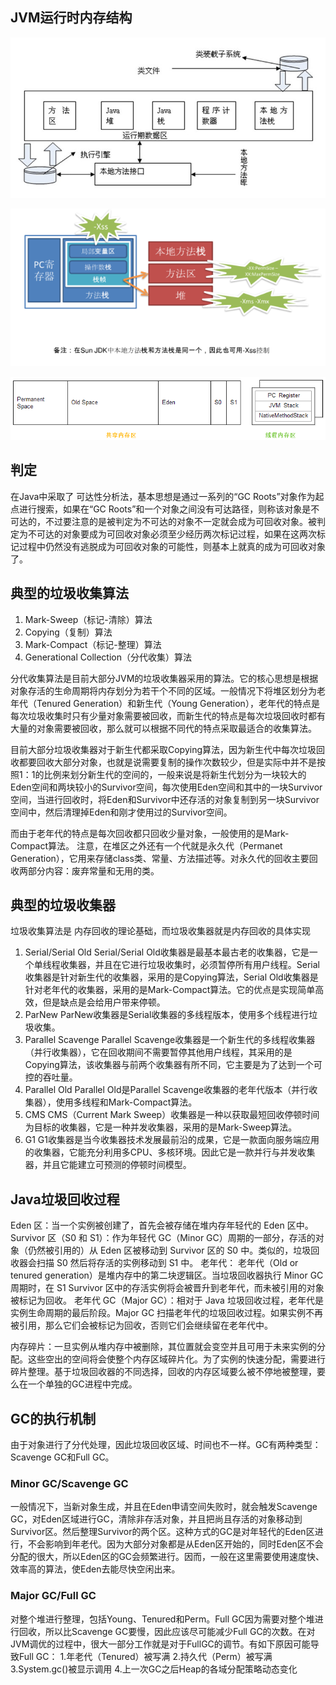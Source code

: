 ## JVM运行时内存结构

![jvm运行时内存结构](./img/jvm-memory-logic.jpg "jvm运行时内存结构")

![jvm运行时内存结构](./img/r_sun-jdk-memory-area1.png "jvm运行时内存结构")

![jvm运行时内存结构](./img/jvm-memory.png "jvm运行时内存结构")


## 判定
在Java中采取了 可达性分析法，基本思想是通过一系列的“GC Roots”对象作为起点进行搜索，如果在“GC Roots”和一个对象之间没有可达路径，则称该对象是不可达的，不过要注意的是被判定为不可达的对象不一定就会成为可回收对象。被判定为不可达的对象要成为可回收对象必须至少经历两次标记过程，如果在这两次标记过程中仍然没有逃脱成为可回收对象的可能性，则基本上就真的成为可回收对象了。

## 典型的垃圾收集算法

1.	Mark-Sweep（标记-清除）算法
2.	Copying（复制）算法
3.	Mark-Compact（标记-整理）算法
4.	Generational Collection（分代收集）算法

分代收集算法是目前大部分JVM的垃圾收集器采用的算法。它的核心思想是根据对象存活的生命周期将内存划分为若干个不同的区域。一般情况下将堆区划分为老年代（Tenured Generation）和新生代（Young Generation），老年代的特点是每次垃圾收集时只有少量对象需要被回收，而新生代的特点是每次垃圾回收时都有大量的对象需要被回收，那么就可以根据不同代的特点采取最适合的收集算法。

目前大部分垃圾收集器对于新生代都采取Copying算法，因为新生代中每次垃圾回收都要回收大部分对象，也就是说需要复制的操作次数较少，但是实际中并不是按照1：1的比例来划分新生代的空间的，一般来说是将新生代划分为一块较大的Eden空间和两块较小的Survivor空间，每次使用Eden空间和其中的一块Survivor空间，当进行回收时，将Eden和Survivor中还存活的对象复制到另一块Survivor空间中，然后清理掉Eden和刚才使用过的Survivor空间。

而由于老年代的特点是每次回收都只回收少量对象，一般使用的是Mark-Compact算法。
注意，在堆区之外还有一个代就是永久代（Permanet Generation），它用来存储class类、常量、方法描述等。对永久代的回收主要回收两部分内容：废弃常量和无用的类。

## 典型的垃圾收集器
垃圾收集算法是 内存回收的理论基础，而垃圾收集器就是内存回收的具体实现

1.	Serial/Serial Old
	Serial/Serial Old收集器是最基本最古老的收集器，它是一个单线程收集器，并且在它进行垃圾收集时，必须暂停所有用户线程。Serial收集器是针对新生代的收集器，采用的是Copying算法，Serial Old收集器是针对老年代的收集器，采用的是Mark-Compact算法。它的优点是实现简单高效，但是缺点是会给用户带来停顿。
2.	ParNew
	ParNew收集器是Serial收集器的多线程版本，使用多个线程进行垃圾收集。
3.	Parallel Scavenge
	Parallel Scavenge收集器是一个新生代的多线程收集器（并行收集器），它在回收期间不需要暂停其他用户线程，其采用的是Copying算法，该收集器与前两个收集器有所不同，它主要是为了达到一个可控的吞吐量。
4.	Parallel Old
	Parallel Old是Parallel Scavenge收集器的老年代版本（并行收集器），使用多线程和Mark-Compact算法。
5.	CMS
	CMS（Current Mark Sweep）收集器是一种以获取最短回收停顿时间为目标的收集器，它是一种并发收集器，采用的是Mark-Sweep算法。
6.	G1
	G1收集器是当今收集器技术发展最前沿的成果，它是一款面向服务端应用的收集器，它能充分利用多CPU、多核环境。因此它是一款并行与并发收集器，并且它能建立可预测的停顿时间模型。

## Java垃圾回收过程

Eden 区：当一个实例被创建了，首先会被存储在堆内存年轻代的 Eden 区中。
Survivor 区（S0 和 S1）：作为年轻代 GC（Minor GC）周期的一部分，存活的对象（仍然被引用的）从 Eden 区被移动到 Survivor 区的 S0 中。类似的，垃圾回收器会扫描 S0 然后将存活的实例移动到 S1 中。
老年代： 老年代（Old or tenured generation）是堆内存中的第二块逻辑区。当垃圾回收器执行 Minor GC 周期时，在 S1 Survivor 区中的存活实例将会被晋升到老年代，而未被引用的对象被标记为回收。
老年代 GC（Major GC）：相对于 Java 垃圾回收过程，老年代是实例生命周期的最后阶段。Major GC 扫描老年代的垃圾回收过程。如果实例不再被引用，那么它们会被标记为回收，否则它们会继续留在老年代中。

内存碎片：一旦实例从堆内存中被删除，其位置就会变空并且可用于未来实例的分配。这些空出的空间将会使整个内存区域碎片化。为了实例的快速分配，需要进行碎片整理。基于垃圾回收器的不同选择，回收的内存区域要么被不停地被整理，要么在一个单独的GC进程中完成。

## GC的执行机制
由于对象进行了分代处理，因此垃圾回收区域、时间也不一样。GC有两种类型：Scavenge GC和Full GC。

### Minor GC/Scavenge GC
一般情况下，当新对象生成，并且在Eden申请空间失败时，就会触发Scavenge GC，对Eden区域进行GC，清除非存活对象，并且把尚且存活的对象移动到Survivor区。然后整理Survivor的两个区。这种方式的GC是对年轻代的Eden区进行，不会影响到年老代。因为大部分对象都是从Eden区开始的，同时Eden区不会分配的很大，所以Eden区的GC会频繁进行。因而，一般在这里需要使用速度快、效率高的算法，使Eden去能尽快空闲出来。

### Major GC/Full GC
对整个堆进行整理，包括Young、Tenured和Perm。Full GC因为需要对整个堆进行回收，所以比Scavenge GC要慢，因此应该尽可能减少Full GC的次数。在对JVM调优的过程中，很大一部分工作就是对于FullGC的调节。有如下原因可能导致Full GC：
1.年老代（Tenured）被写满
2.持久代（Perm）被写满
3.System.gc()被显示调用
4.上一次GC之后Heap的各域分配策略动态变化
